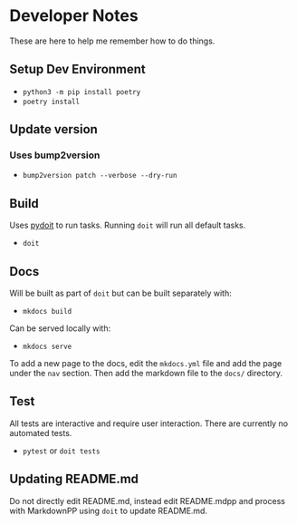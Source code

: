 # Developer Notes

These are here to help me remember how to do things.

## Setup Dev Environment

- `python3 -m pip install poetry`
- `poetry install`

## Update version

### Uses bump2version

- `bump2version patch --verbose --dry-run`

## Build

Uses [pydoit](https://pydoit.org/) to run tasks. Running `doit` will run all default tasks.

- `doit`

## Docs

Will be built as part of `doit` but can be built separately with:

- `mkdocs build`

Can be served locally with:

- `mkdocs serve`

To add a new page to the docs, edit the `mkdocs.yml` file and add the page under the `nav` section.
Then add the markdown file to the `docs/` directory.

## Test

All tests are interactive and require user interaction.  There are currently no automated tests.

- `pytest` or `doit tests`

## Updating README.md

Do not directly edit README.md, instead edit README.mdpp and process with MarkdownPP using `doit` to update README.md.
